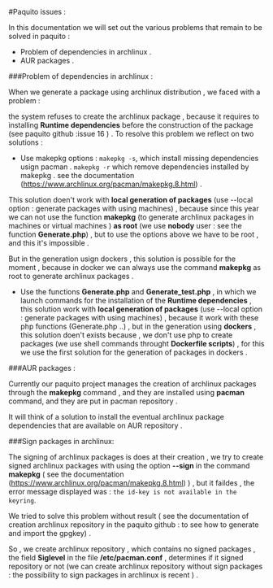 #Paquito issues :

In this documentation we will set out the various problems that remain to be solved in paquito :

* Problem of dependencies in archlinux .
* AUR packages .


###Problem of dependencies in archlinux :

When we generate a package using archlinux distribution , we faced with a problem :

the system refuses to create the archlinux package , because it requires to installing **Runtime dependencies** before the construction of the package (see paquito github :issue 16 ) .
To resolve this problem we reflect on two solutions :

* Use makepkg options : 
`makepkg -s`, which install missing dependencies usign pacman .
`makepkg -r` which remove dependencies installed by makepkg .
see the documentation (https://www.archlinux.org/pacman/makepkg.8.html) .

This solution doen't work with **local generation of packages** (use --local option : generate packages with using machines) , because since this year we can not use the function **makepkg** (to generate archlinux packages in machines or virtual machines ) **as root** (we use **nobody** user : see the function **Generate.php**) , but to use the options above we have to be root , and this it's impossible .

But in the generation usign dockers , this solution is possible for the moment , because in docker we can always use the command **makepkg** as root to generate archlinux packages .

* Use the functions **Generate.php** and **Generate_test.php** , in which we launch commands for the installation of the **Runtime dependencies** ,
this solution work with **local generation of packages** (use --local option : generate packages with using machines) , because it work with these php functions (Generate.php ..) , but in the generation using **dockers** , this solution doen't exists because , we don't use php to create packages (we use shell commands throught **Dockerfile scripts**) , for this we use the first solution for the generation of packages in dockers .
 

###AUR packages :

Currently our paquito project manages the creation of archlinux packages through the **makepkg** command , and they are installed using **pacman** command, and they are put in pacman repository .

It will think of a solution to install the eventual archlinux package dependencies that are available on AUR repository .


###Sign packages in archlinux:

The signing of archlinux packages is does at their creation , we try to create signed archlinux packages with using the option **--sign** in the command **makepkg** ( see the documentation (https://www.archlinux.org/pacman/makepkg.8.html) ) , but it faildes , the error message displayed was :
`the id-key is not available in the keyring`.

We tried to solve this problem without result ( see the documentation of creation archlinux repository in the paquito github : to see how to generate and import the gpgkey) .

So , we create archlinux repository , which contains no signed packages , the field **Siglevel** in the file **/etc/pacman.conf** , determines if it signed repository or not (we can create archlinux repository without sign packages : the possibility to sign packages in archlinux is recent ) .

